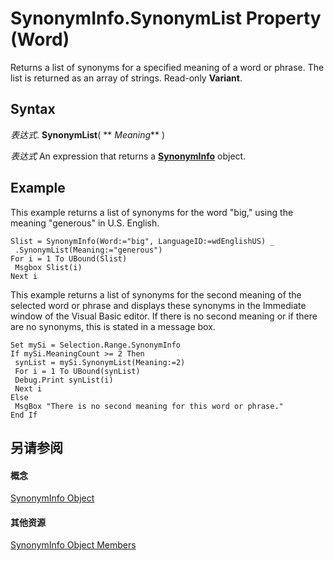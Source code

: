 
# SynonymInfo.SynonymList Property (Word)

Returns a list of synonyms for a specified meaning of a word or phrase. The list is returned as an array of strings. Read-only  **Variant**.


## Syntax

 _表达式_. **SynonymList**( ** _Meaning_** )

 _表达式_ An expression that returns a **[SynonymInfo](0af2d733-a038-1f67-ddca-2b05b3af1b7c.md)** object.


## Example

This example returns a list of synonyms for the word "big," using the meaning "generous" in U.S. English.


```
Slist = SynonymInfo(Word:="big", LanguageID:=wdEnglishUS) _ 
 .SynonymList(Meaning:="generous") 
For i = 1 To UBound(Slist) 
 Msgbox Slist(i) 
Next i
```

This example returns a list of synonyms for the second meaning of the selected word or phrase and displays these synonyms in the Immediate window of the Visual Basic editor. If there is no second meaning or if there are no synonyms, this is stated in a message box.




```
Set mySi = Selection.Range.SynonymInfo 
If mySi.MeaningCount >= 2 Then 
 synList = mySi.SynonymList(Meaning:=2) 
 For i = 1 To UBound(synList) 
 Debug.Print synList(i) 
 Next i 
Else 
 MsgBox "There is no second meaning for this word or phrase." 
End If
```


## 另请参阅


#### 概念


[SynonymInfo Object](0af2d733-a038-1f67-ddca-2b05b3af1b7c.md)
#### 其他资源


[SynonymInfo Object Members](http://msdn.microsoft.com/library/d53e5108-edb5-a845-bab8-db4d51faf9ab%28Office.15%29.aspx)